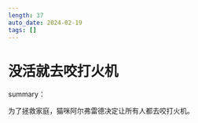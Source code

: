 ```yaml
---
length: 37
auto_date: 2024-02-19
tags: []
---
```


# 没活就去咬打火机

summary：

为了拯救家庭，猫咪阿尔弗雷德决定让所有人都去咬打火机。
